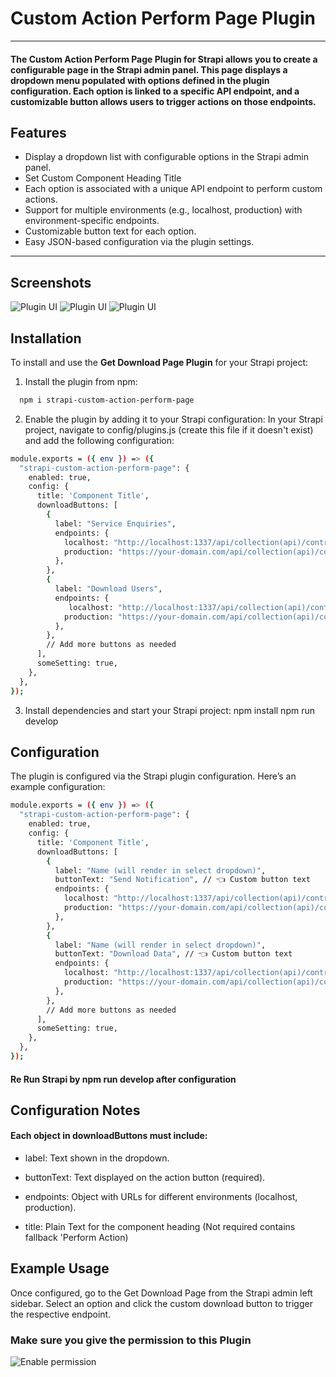 # Custom Action Perform Page Plugin

---
#### The Custom Action Perform Page Plugin for Strapi allows you to create a configurable page in the Strapi admin panel. This page displays a dropdown menu populated with options defined in the plugin configuration. Each option is linked to a specific API endpoint, and a customizable button allows users to trigger actions on those endpoints.

## Features

- Display a dropdown list with configurable options in the Strapi admin panel.
- Set Custom Component Heading Title
- Each option is associated with a unique API endpoint to perform custom actions.
- Support for multiple environments (e.g., localhost, production) with environment-specific endpoints.
- Customizable button text for each option.
- Easy JSON-based configuration via the plugin settings.

---

## Screenshots
![Plugin UI](https://res.cloudinary.com/ddo593vrk/image/upload/v1746271626/wdjdznpxhjpfpe3ku409.png)
![Plugin UI](https://res.cloudinary.com/ddo593vrk/image/upload/v1746271931/ht3avvug6gw6x1v3d9hh.png)
![Plugin UI](https://res.cloudinary.com/ddo593vrk/image/upload/v1746272093/azrerajovpe6hzzouakt.png)


## Installation

To install and use the **Get Download Page Plugin** for your Strapi project:

1. Install the plugin from npm:

```bash
  npm i strapi-custom-action-perform-page
```
2. Enable the plugin by adding it to your Strapi configuration:
In your Strapi project, navigate to config/plugins.js (create this file if it doesn't exist) and add the following configuration:
```bash
module.exports = ({ env }) => ({
  "strapi-custom-action-perform-page": {
    enabled: true,
    config: {
      title: 'Component Title',
      downloadButtons: [
        {
          label: "Service Enquiries",
          endpoints: {
            localhost: "http://localhost:1337/api/collection(api)/controllerfunction",
            production: "https://your-domain.com/api/collection(api)/controllerfunction",
          },
        },
        {
          label: "Download Users",
          endpoints: {
             localhost: "http://localhost:1337/api/collection(api)/controllerfunction",
            production: "https://your-domain.com/api/collection(api)/controllerfunction",
          },
        },
        // Add more buttons as needed
      ],
      someSetting: true,
    },
  },
});
```

3. Install dependencies and start your Strapi project:
npm install
npm run develop


## Configuration
The plugin is configured via the Strapi plugin configuration. Here’s an example configuration:
```bash
module.exports = ({ env }) => ({
  "strapi-custom-action-perform-page": {
    enabled: true,
    config: {
      title: 'Component Title',
      downloadButtons: [
        {
          label: "Name (will render in select dropdown)",
          buttonText: "Send Notification", // 👈 Custom button text
          endpoints: {
            localhost: "http://localhost:1337/api/collection(api)/controllerfunction",
            production: "https://your-domain.com/api/collection(api)/controllerfunction",
          },
        },
        {
          label: "Name (will render in select dropdown)",
          buttonText: "Download Data", // 👈 Custom button text
          endpoints: {
            localhost: "http://localhost:1337/api/collection(api)/controllerfunction",
            production: "https://your-domain.com/api/collection(api)/controllerfunction",
          },
        },
        // Add more buttons as needed
      ],
      someSetting: true,
    },
  },
});
```

#### Re Run Strapi by npm run develop after configuration

## Configuration Notes
#### Each object in downloadButtons must include:

- label: Text shown in the dropdown.

- buttonText: Text displayed on the action button (required).

- endpoints: Object with URLs for different environments (localhost, production).

- title: Plain Text for the component heading (Not required contains fallback 'Perform Action) 

## Example Usage
Once configured, go to the Get Download Page from the Strapi admin left sidebar. Select an option and click the custom download button to trigger the respective endpoint.

### Make sure you give the permission to this Plugin


![Enable permission](https://res.cloudinary.com/ddo593vrk/image/upload/v1746284982/tv6qkwaucuzxajrbqn9a.png)